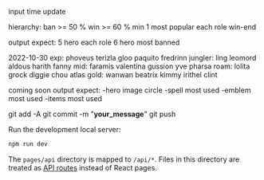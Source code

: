 
input
time update

hierarchy:
ban >= 50 %
win >= 60 %
min 1 most popular each role
win-end


output expect:
5 hero each role
6 hero most banned


2022-10-30
exp: phoveus terizla gloo paquito fredrinn
jungler: ling leomord aldous harith fanny
mid: faramis valentina gussion yve pharsa
roam: lolita grock diggie chou atlas
gold: wanwan beatrix kimmy irithel clint


coming soon output expect:
-hero image circle
-spell most used
-emblem most used
-items most used


git add -A
git commit -m "__your_message__"
git push


Run the development local server:

```bash
npm run dev
```

The `pages/api` directory is mapped to `/api/*`. Files in this directory are treated as [API routes](https://nextjs.org/docs/api-routes/introduction) instead of React pages.

